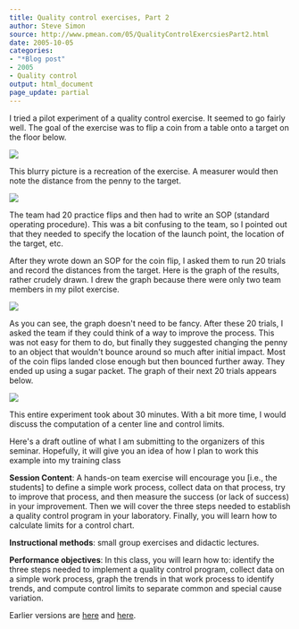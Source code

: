 ```yaml
---
title: Quality control exercises, Part 2
author: Steve Simon
source: http://www.pmean.com/05/QualityControlExercsiesPart2.html
date: 2005-10-05
categories:
- "*Blog post"
- 2005
- Quality control
output: html_document
page_update: partial
---
```


I tried a pilot experiment of a quality control exercise. It seemed to go fairly well. The goal of the exercise was to flip a coin from a table onto a target on the floor below.

![](http://www.pmean.com/new-images/05/quality-control-exercise-part2-01.jpg)

This blurry picture is a recreation of the exercise. A measurer would then note the distance from the penny to the target.

![](http://www.pmean.com/new-images/05/quality-control-exercise-part2-02.jpg)

The team had 20 practice flips and then had to write an SOP (standard operating procedure). This was a bit confusing to the team, so I pointed out that they needed to specify the location of the launch point, the location of the target, etc.

After they wrote down an SOP for the coin flip, I asked them to run 20 trials and record the distances from the target. Here is the graph of the results, rather crudely drawn. I drew the graph because there were only two team members in my pilot exercise.

![](http://www.pmean.com/new-images/05/quality-control-exercise-part2-03.jpg)

As you can see, the graph doesn't need to be fancy. After these 20 trials, I asked the team if they could think of a way to improve the process. This was not easy for them to do, but finally they suggested changing the penny to an object that wouldn't bounce around so much after initial impact. Most of the coin flips landed close enough but then bounced further away. They ended up using a sugar packet. The graph of their next 20 trials appears below.

![](http://www.pmean.com/new-images/05/quality-control-exercise-part2-04.png)

This entire experiment took about 30 minutes. With a bit more time, I would discuss the computation of a center line and control limits.

Here's a draft outline of what I am submitting to the organizers of this seminar. Hopefully, it will give you an idea of how I plan to work this example into my training class

**Session Content**: A hands-on team exercise will encourage you [i.e., the students] to define a simple work process, collect data on that process, try to improve that process, and then measure the success (or lack of success) in your improvement. Then we will cover the three steps needed to establish a quality control program in your laboratory. Finally, you will learn how to calculate limits for a control chart.

**Instructional methods**: small group exercises and didactic lectures.

**Performance objectives**: In this class, you will learn how to: identify the three steps needed to implement a quality control program, collect data on a simple work process, graph the trends in that work process to identify trends, and compute control limits to separate common and special cause variation.

Earlier versions are [here][sim1] and [here][sim2].


[sim1]: http://www.pmean.com/05/QualityControlExercsiesPart2.html
[sim2]: http://new.pmean.com/qc-exercises-part-2/
